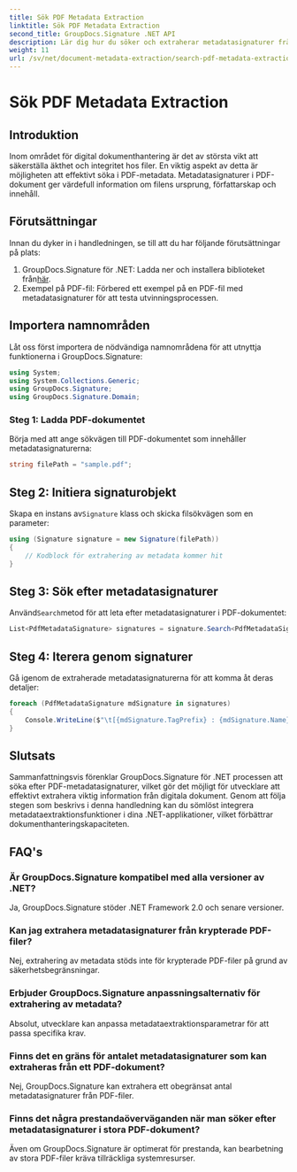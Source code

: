```yaml
---
title: Sök PDF Metadata Extraction
linktitle: Sök PDF Metadata Extraction
second_title: GroupDocs.Signature .NET API
description: Lär dig hur du söker och extraherar metadatasignaturer från PDF-dokument med GroupDocs.Signature för .NET. Förbättra dina dokumenthanteringsmöjligheter.
weight: 11
url: /sv/net/document-metadata-extraction/search-pdf-metadata-extraction/
---
```


# Sök PDF Metadata Extraction

## Introduktion
Inom området för digital dokumenthantering är det av största vikt att säkerställa äkthet och integritet hos filer. En viktig aspekt av detta är möjligheten att effektivt söka i PDF-metadata. Metadatasignaturer i PDF-dokument ger värdefull information om filens ursprung, författarskap och innehåll.
## Förutsättningar
Innan du dyker in i handledningen, se till att du har följande förutsättningar på plats:
1.  GroupDocs.Signature för .NET: Ladda ner och installera biblioteket från[här](https://releases.groupdocs.com/signature/net/).
2. Exempel på PDF-fil: Förbered ett exempel på en PDF-fil med metadatasignaturer för att testa utvinningsprocessen.

## Importera namnområden
Låt oss först importera de nödvändiga namnområdena för att utnyttja funktionerna i GroupDocs.Signature:
```csharp
using System;
using System.Collections.Generic;
using GroupDocs.Signature;
using GroupDocs.Signature.Domain;
```
### Steg 1: Ladda PDF-dokumentet
Börja med att ange sökvägen till PDF-dokumentet som innehåller metadatasignaturerna:
```csharp
string filePath = "sample.pdf";
```
## Steg 2: Initiera signaturobjekt
 Skapa en instans av`Signature` klass och skicka filsökvägen som en parameter:
```csharp
using (Signature signature = new Signature(filePath))
{
    // Kodblock för extrahering av metadata kommer hit
}
```
## Steg 3: Sök efter metadatasignaturer
 Använd`Search`metod för att leta efter metadatasignaturer i PDF-dokumentet:
```csharp
List<PdfMetadataSignature> signatures = signature.Search<PdfMetadataSignature>(SignatureType.Metadata);
```
## Steg 4: Iterera genom signaturer
Gå igenom de extraherade metadatasignaturerna för att komma åt deras detaljer:
```csharp
foreach (PdfMetadataSignature mdSignature in signatures)
{
    Console.WriteLine($"\t[{mdSignature.TagPrefix} : {mdSignature.Name}] = {mdSignature.Value} ({mdSignature.Type})");
}
```

## Slutsats
Sammanfattningsvis förenklar GroupDocs.Signature för .NET processen att söka efter PDF-metadatasignaturer, vilket gör det möjligt för utvecklare att effektivt extrahera viktig information från digitala dokument. Genom att följa stegen som beskrivs i denna handledning kan du sömlöst integrera metadataextraktionsfunktioner i dina .NET-applikationer, vilket förbättrar dokumenthanteringskapaciteten.
## FAQ's
### Är GroupDocs.Signature kompatibel med alla versioner av .NET?
Ja, GroupDocs.Signature stöder .NET Framework 2.0 och senare versioner.
### Kan jag extrahera metadatasignaturer från krypterade PDF-filer?
Nej, extrahering av metadata stöds inte för krypterade PDF-filer på grund av säkerhetsbegränsningar.
### Erbjuder GroupDocs.Signature anpassningsalternativ för extrahering av metadata?
Absolut, utvecklare kan anpassa metadataextraktionsparametrar för att passa specifika krav.
### Finns det en gräns för antalet metadatasignaturer som kan extraheras från ett PDF-dokument?
Nej, GroupDocs.Signature kan extrahera ett obegränsat antal metadatasignaturer från PDF-filer.
### Finns det några prestandaöverväganden när man söker efter metadatasignaturer i stora PDF-dokument?
Även om GroupDocs.Signature är optimerat för prestanda, kan bearbetning av stora PDF-filer kräva tillräckliga systemresurser.